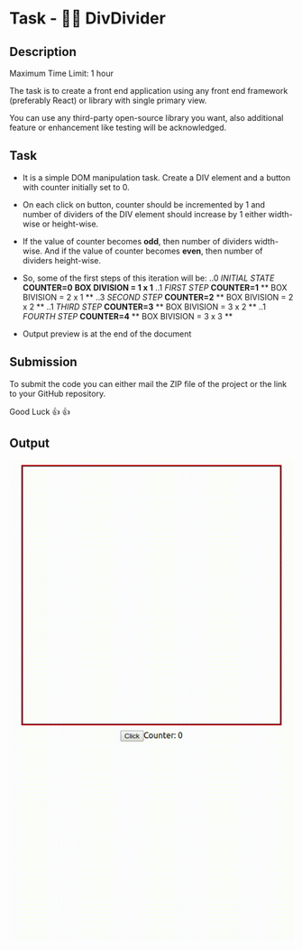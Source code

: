# Task - :black_square_button::heavy_division_sign: DivDivider

## Description

Maximum Time Limit: 1 hour

The task is to create a front end application using any front end framework (preferably React) or library with single primary view.

You can use any third-party open-source library you want, also additional feature or enhancement like testing will be acknowledged.

## Task

* It is a simple DOM manipulation task. Create a DIV element and a button with counter initially set to 0.
* On each click on button, counter should be incremented by 1 and number of dividers of the DIV element should increase by 1 either width-wise or height-wise.
* If the value of counter becomes **odd**, then number of dividers width-wise. And if the value of counter becomes **even**, then number of dividers height-wise.
* So, some of the first steps of this iteration will be:
..0 *INITIAL STATE* **COUNTER=0**  **BOX DIVISION = 1 x 1**
..1 *FIRST STEP* **COUNTER=1**  ** BOX BIVISION = 2 x 1 **
..3 *SECOND STEP* **COUNTER=2**  ** BOX BIVISION = 2 x 2 **
..1 *THIRD STEP* **COUNTER=3**  ** BOX BIVISION = 3 x 2 **
..1 *FOURTH STEP* **COUNTER=4**  ** BOX BIVISION = 3 x 3 **

* Output preview is at the end of the document

## Submission

To submit the code you can either mail the ZIP file of the project or the link to your GitHub repository.

Good Luck :thumbsup: :thumbsup:

## Output

![Output - DivDivider](https://raw.githubusercontent.com/ajbitus/interview-tasks/master/div-divider/output.gif "Output - DivDivider")
